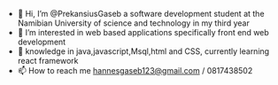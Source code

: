- 👋 Hi, I’m @PrekansiusGaseb a software development student at the Namibian University of science and technology in my third year
- 👀 I’m interested in web based applications specifically front end web development
- 🌱 knowledge in java,javascript,Msql,html and CSS, currently learning react framework
- 📫 How to reach me hannesgaseb123@gmail.com / 0817438502

<!---
PrekansiusGaseb/PrekansiusGaseb is a ✨ special ✨ repository because its `README.md` (this file) appears on your GitHub profile.
You can click the Preview link to take a look at your changes.
--->
